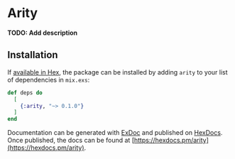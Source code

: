 # Arity

**TODO: Add description**

## Installation

If [available in Hex](https://hex.pm/docs/publish), the package can be installed
by adding `arity` to your list of dependencies in `mix.exs`:

```elixir
def deps do
  [
    {:arity, "~> 0.1.0"}
  ]
end
```

Documentation can be generated with [ExDoc](https://github.com/elixir-lang/ex_doc)
and published on [HexDocs](https://hexdocs.pm). Once published, the docs can
be found at [https://hexdocs.pm/arity](https://hexdocs.pm/arity).


